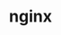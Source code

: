 ---
title: nginx
categories: 
- nginx
thumbnailImagePosition: bottom
# thumbnailImage: http://d1u9biwaxjngwg.cloudfront.net/cover-image-showcase/city-750.jpg
coverImage: https://user-images.githubusercontent.com/46363359/201714745-45dde766-8556-4b02-a6a7-5bea3d34e50e.jpg
metaAlignment: center
coverMeta: out
---